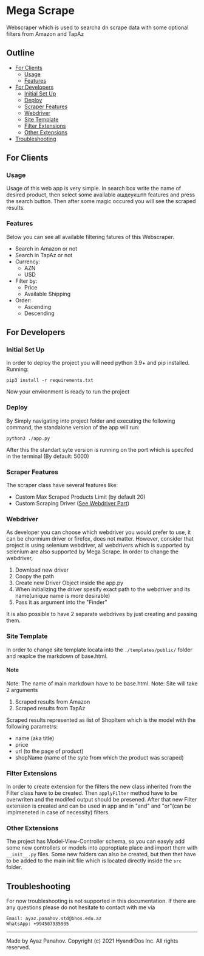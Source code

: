 # Mega Scrape

Webscraper which is used to searcha dn scrape data with some optional filters from Amazon and TapAz

## Outline
- [For Clients](#for-clients)
  - [Usage](#usage)
  - [Features](#features)
- [For Developers](#for-developers)
  - [Initial Set Up](#initial-set-up)
  - [Deploy](#deploy)
  - [Scraper Features](#scraper-features)
  - [Webdriver](#webdriver)
  - [Site Template](#site-template)
  - [Filter Extensions](#filter-extensions)
  - [Other Extensions](#other-extensions)
- [Troubleshooting](#troubleshooting)


## For Clients


### Usage
Usage of this web app is very simple. In search box write the name of desired product, then select some available ашдеукштп features and press the search button. Then after some magic occured you will see the scraped results.

### Features
Below you can see all available filtering fatures of this Webscraper.

- Search in Amazon or not
- Search in TapAz or not
- Currency:
  - AZN
  - USD
- Filter by:
  - Price
  - Available Shipping
- Order:
  - Ascending
  - Descending



## For Developers

### Initial Set Up
In order to deploy the project you will need python 3.9+ and pip installed. Running:
```
pip3 install -r requirements.txt
```
Now your environment is ready to run the project

### Deploy
By Simply navigating into project folder and executing the following command, the standalone version of the app will run:
```
python3 ./app.py
```
After this the standart syte version is running on the port which is specifed in the terminal (By default: 5000)

### Scraper Features
The scraper class have several features like:
- Custom Max Scraped Products Limit (by default 20)
- Custom Scraping Driver ([See Webdriver Part](#webdriver))

### Webdriver
As developer you can choose which webdriver you would prefer to use, it can be chormium driver or firefox, does not matter. However, consider that project is using selenium webdriver, all webdrivers which is supported by selenium are also supported by Mega Scrape.
In order to change the webdriver,
1. Download new driver
2. Coopy the path
3. Create new Driver Object inside the app.py
4. When initializing the driver spesify exact path to the webdriver and its name(unique name is more desirable)
5. Pass it as argument into the "Finder"

It is also possible to have 2 separate webdrives by just creating and passing them.

### Site Template
In order to change site template locata into the `./templates/public/` folder and reaplce the markdown of base.html.

#### Note
Note: The name of main markdown have to be base.html.
Note: Site will take 2 arguments
1. Scraped results from Amazon
2. Scraped results from TapAz

Scraped results represented as list of ShopItem which is the model with the following parametrs:
- name (aka title)
- price
- url (to the page of product)
- shopName (name of the syte from which the product was scraped)

### Filter Extensions
In order to create extension for the filters the new class inherited from the Filter class have to be created. Then `applyFilter` method have to be overwriten and the modifed output should be presened.
After that new Filter extension is created and can be used in app and in "and" and "or"(can be implmeneted in case of necessity) filters.

### Other Extensions
The project has Model-View-Controller schema, so you can easyly add some new controllers or models into approptiate place and import them with `__init__.py` files. Some new folders can also be created, but then thet have to be added to the main init file which is located directly inside the `src` folder.

## Troubleshooting

For now troubleshooting is not supported in this documentation. If there are any questions please do not hesitate to contact with me via
```
Email: ayaz.panahov.std@bhos.edu.az
WhatsApp: +994507935935
```
--------------------------------------------------------------------
Made by Ayaz Panahov.
Copyright (c) 2021 HyandrDos Inc. All rights reserved.
